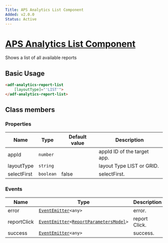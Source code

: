 ```yaml
---
Title: APS Analytics List Component
Added: v2.0.0
Status: Active
---
```


# [APS Analytics List Component](../../../lib/insights/src/lib/analytics-process/components/analytics-report-list.component.ts "Defined in analytics-report-list.component.ts")

Shows a list of all available reports

## Basic Usage

```html
<adf-analytics-report-list
    [layoutType]="'LIST'">
</adf-analytics-report-list>
```

## Class members

### Properties

| Name        | Type      | Default value | Description                 |
| ----------- | --------- | ------------- | --------------------------- |
| appId       | `number`  |               | appId ID of the target app. |
| layoutType  | `string`  |               | layout Type LIST or GRID.   |
| selectFirst | `boolean` | false         | selectFirst.                |

### Events

| Name        | Type                                                                                                                                                                      | Description   |
| ----------- | ------------------------------------------------------------------------------------------------------------------------------------------------------------------------- | ------------- |
| error       | [`EventEmitter`](https://angular.io/api/core/EventEmitter)`<any>`                                                                                                         | error.        |
| reportClick | [`EventEmitter`](https://angular.io/api/core/EventEmitter)`<`[`ReportParametersModel`](../../../lib/insights/src/lib/diagram/models/report/report-parameters.model.ts)`>` | report Click. |
| success     | [`EventEmitter`](https://angular.io/api/core/EventEmitter)`<any>`                                                                                                         | success.      |

